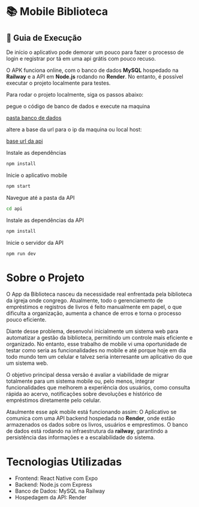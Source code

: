 # 📚 Mobile Biblioteca

## 🚀 Guia de Execução

De início o aplicativo pode demorar um pouco para fazer o processo de login e registrar por tá em uma api grátis com pouco recuso.

O APK funciona online, com o banco de dados **MySQL** hospedado na **Railway** e a API em **Node.js** rodando no **Render**. No entanto, é possível executar o projeto localmente para testes.

Para rodar o projeto localmente, siga os passos abaixo:

pegue o código de banco de dados e execute na maquina

[pasta banco de dados](/bancoDeDaodos/banco%20de%20dados.sql)


altere a base da url para o ip da maquina ou local host:

[base url da api](/config-rota-api/config.ts)

Instale as dependências
```bash
npm install
```
Inicie o aplicativo mobile

```bash
npm start
```

Navegue até a pasta da API
```bash
cd api
```
Instale as dependências da API
```bash
npm install
```

Inicie o servidor da API
```bash
npm run dev
```


# Sobre o Projeto
O App da Biblioteca nasceu da necessidade real enfrentada pela biblioteca da igreja onde congrego. Atualmente, todo o gerenciamento de empréstimos e registros de livros é feito manualmente em papel, o que dificulta a organização, aumenta a chance de erros e torna o processo pouco eficiente.

Diante desse problema, desenvolvi inicialmente um sistema web para automatizar a gestão da biblioteca, permitindo um controle mais eficiente e organizado. No entanto, esse trabalho de mobile vi uma oportunidade de testar como seria as funcionalidades no mobile e até porque hoje em dia todo mundo tem um celular e talvez seria interresante um aplicativo do que um sistema web.

O objetivo principal dessa versão é avaliar a viabilidade de migrar totalmente para um sistema mobile ou, pelo menos, integrar funcionalidades que melhorem a experiência dos usuários, como consulta rápida ao acervo, notificações sobre devoluções e histórico de empréstimos diretamente pelo celular.

Ataulmente esse apk mobile está funcionando assim: O Aplicativo se comunica com uma API backend hospedada no **Render**, onde estão armazenados os dados sobre os livros, usuários e emprestimos. O banco de dados está rodando na infraestrutura da **railway**, garantindo a persistência das informações e a escalabilidade do sistema.

# Tecnologias Utilizadas
- Frontend: React Native com Expo
- Backend: Node.js com Express
- Banco de Dados: MySQL na Railway
- Hospedagem da API: Render
